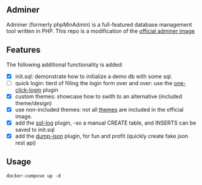 ## Adminer

Adminer (formerly phpMinAdmin) is a full-featured database management tool written in PHP.
This repo is a modification of the [official adminer image](https://hub.docker.com/_/adminer)

## Features

The following additional functionality is added:

- [x] init.sql: demonstrate how to initialize a demo db with some sql.
- [ ] quick login: tierd of filling the login form over and over: use the [one-click-login](https://github.com/giofreitas/one-click-login) plugin
- [x] custom themes: showcase how to swith to an alternative (included theme/design)
- [x] use non-included themes: not all [themes](https://www.adminer.org/en/#extras) are included in the official image.
- [x] add the [sql-log](https://raw.githubusercontent.com/vrana/adminer/master/plugins/sql-log.php) plugin, -so a manual CREATE table, and INSERTS can be saved to init.sql
- [x] add the [dump-json](https://raw.githubusercontent.com/vrana/adminer/master/plugins/dump-json.php) plugin, for fun and profit (quickly create fake json rest api)

## Usage

```
docker-compose up -d
```